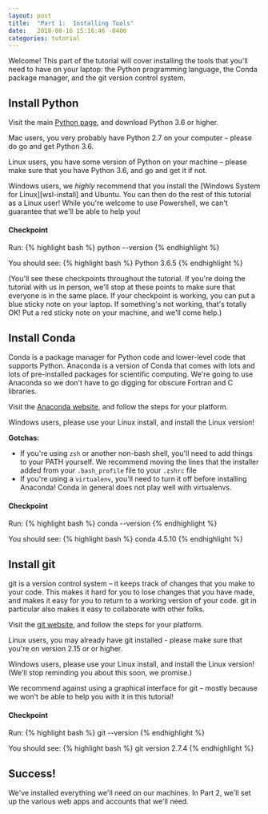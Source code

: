 ```yaml
---
layout: post
title:  "Part 1:  Installing Tools"
date:   2018-08-16 15:16:46 -0400
categories: tutorial
---
```

Welcome!  This part of the tutorial will cover installing the tools that you'll need to have on your laptop:  the Python programming language, the Conda package manager, and the git version control system.

## Install Python
Visit the main [Python page][python-download], and download Python 3.6 or higher.

Mac users, you very probably have Python 2.7 on your computer – please do go and get Python 3.6.

Linux users, you have some version of Python on your machine – please make sure that you have Python 3.6, and go and get it if not.

Windows users, we _highly_ recommend that you install the [Windows System for Linux][wsl-install] and Ubuntu.  You can then do the rest of this tutorial as a Linux user!
While you're welcome to use Powershell, we can't guarantee that we'll be able to help you!

#### Checkpoint

Run:
{% highlight bash %}
python --version
{% endhighlight %}

You should see:
{% highlight bash %}
Python 3.6.5
{% endhighlight %}

(You'll see these checkpoints throughout the tutorial.  If you're doing the tutorial with us in person, we'll stop at these points to make sure that everyone is in the same place.  If your checkpoint is working, you can put a blue sticky note on your laptop.  If something's not working, that's totally OK!  Put a red sticky note on your machine, and we'll come help.)

## Install Conda

Conda is a package manager for Python code and lower-level code that supports Python.
Anaconda is a version of Conda that comes with lots and lots of pre-installed packages for scientific computing.
We're going to use Anaconda so we don't have to go digging for obscure Fortran and C libraries.

Visit the [Anaconda website][conda-download], and follow the steps for your platform.

Windows users, please use your Linux install, and install the Linux version!

**Gotchas:**
- If you're using `zsh` or another non-bash shell, you'll need to add things to your PATH yourself.  We recommend moving the lines that the installer added from your `.bash_profile` file to your `.zshrc` file
- If you're using a `virtualenv`, you'll need to turn it off before installing Anaconda!  Conda in general does not play well with virtualenvs.

#### Checkpoint

Run:
{% highlight bash %}
conda --version
{% endhighlight %}

You should see:
{% highlight bash %}
conda 4.5.10
{% endhighlight %}

## Install git

git is a version control system – it keeps track of changes that you make to your code.
This makes it hard for you to lose changes that you have made, and makes it easy for you to return to a working version of your code.
git in particular also makes it easy to collaborate with other folks.

Visit the [git website][git-download], and follow the steps for your platform.

Linux users, you may already have git installed - please make sure that you're on version 2.15 or or higher.

Windows users, please use your Linux install, and install the Linux version!  (We'll stop reminding you about this soon, we promise.)

We recommend against using a graphical interface for git – mostly because we won't be able to help you with it in this tutorial!

#### Checkpoint

Run:
{% highlight bash %}
git --version
{% endhighlight %}

You should see:
{% highlight bash %}
git version 2.7.4
{% endhighlight %}

## Success!

We've installed everything we'll need on our machines.  In Part 2, we'll set up the various web apps and accounts that we'll need.

[python-download]: https://www.python.org/downloads/
[wsl-download]: https://docs.microsoft.com/en-us/windows/wsl/install-win10
[conda-download]: https://docs.anaconda.com/anaconda/install/
[git-download]: https://git-scm.com/downloads 
